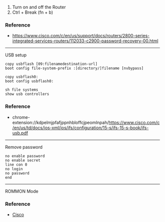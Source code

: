 1. Turn on and off the Router
2. Ctrl + Break (fn + b) 

### Reference 
- https://www.cisco.com/c/en/us/support/docs/routers/2800-series-integrated-services-routers/112033-c2900-password-recovery-00.html

----
USB setup 

```
copy usbflash [09:filenamedestination-url]
boot config file-system-prefix :[directory/]filename [nvbypass]
```

```
copy usbflash0:
boot config usbflash0:
```

```
sh file systems
show usb controllers
```
### Reference
- chrome-extension://kdpelmjpfafjppnhbloffcjpeomlnpah/https://www.cisco.com/c/en/us/td/docs/ios-xml/ios/ifs/configuration/15-s/ifs-15-s-book/ifs-usb.pdf

---
Remove password 

```
no enable password
no enable secret
line con 0
no login
no password
end
```

---

ROMMON Mode

### Reference
- [Cisco](https://www.cisco.com/en/US/docs/routers/access/800/850/software/configuration/guide/rommon.html)
